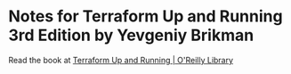 # Notes for Terraform Up and Running 3rd Edition by Yevgeniy Brikman

Read the book at [Terraform Up and Running | O'Reilly Library](https://learning.oreilly.com/library/view/terraform-up-and/9781098116736/)
